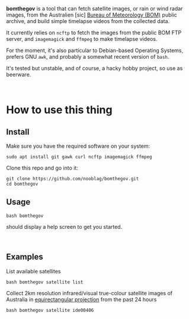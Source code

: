 **bomthegov** is a tool that can fetch satellite images, or rain or wind radar images, from the Australien [sic] [Bureau of Meteorology (BOM)](http://www.bom.gov.au/) public archive, and build simple timelapse videos from the collected data.

It currently relies on `ncftp` to fetch the images from the public BOM FTP server, and `imagemagick` and `ffmpeg` to make timelapse videos.

For the moment, it's also particular to Debian-based Operating Systems, prefers GNU `awk`, and probably a somewhat recent version of `bash`.

It's tested but unstable, and of course, a hacky hobby project, so use as beerware.

<br/>

# How to use this thing



## Install

Make sure you have the required software on your system:

```
sudo apt install git gawk curl ncftp imagemagick ffmpeg
```

Clone this repo and go into it:

```
git clone https://github.com/nooblag/bomthegov.git
cd bomthegov
```

## Usage

```
bash bomthegov
```

should display a help screen to get you started.

<br/>

## Examples

List available satellites

```
bash bomthegov satellite list
```

Collect 2km resolution infrared/visual true-colour satellite images of Australia in [equirectangular projection](https://en.wikipedia.org/wiki/Equirectangular_projection) from the past 24 hours

```
bash bomthegov satellite ide00406
```
